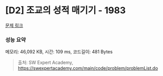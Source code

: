 # [D2] 조교의 성적 매기기 - 1983 

[문제 링크](https://swexpertacademy.com/main/code/problem/problemDetail.do?contestProbId=AV5PwGK6AcIDFAUq) 

### 성능 요약

메모리: 46,092 KB, 시간: 109 ms, 코드길이: 481 Bytes



> 출처: SW Expert Academy, https://swexpertacademy.com/main/code/problem/problemList.do